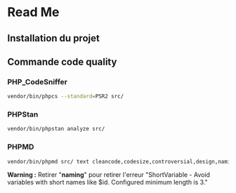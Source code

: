 # Read Me

## Installation du projet 

## Commande code quality

### PHP_CodeSniffer 

```bash
vendor/bin/phpcs --standard=PSR2 src/
```

### PHPStan

```bash
vendor/bin/phpstan analyze src/
```

### PHPMD

```bash
vendor/bin/phpmd src/ text cleancode,codesize,controversial,design,naming,unusedcode
```

**Warning :** Retirer "**naming**" pour retirer l'erreur "ShortVariable - Avoid variables with short names like $id. Configured minimum length is 3."